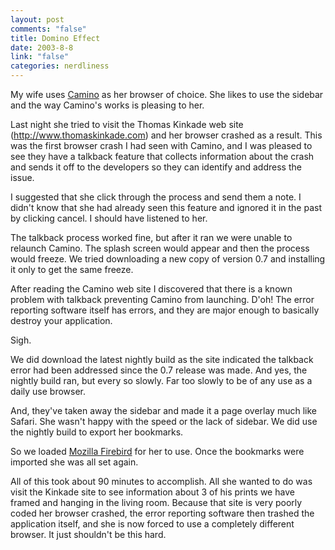 ```yaml
--- 
layout: post
comments: "false"
title: Domino Effect
date: 2003-8-8
link: "false"
categories: nerdliness
---
```

My wife uses <a href="http://www.mozilla.org/projects/camino/">Camino</a> as her browser of choice. She likes to use the sidebar and the way Camino's works is pleasing to her.

Last night she tried to visit the Thomas Kinkade web site (http://www.thomaskinkade.com) and her browser crashed as a result. This was the first browser crash I had seen with Camino, and I was pleased to see they have a talkback feature that collects information about the crash and sends it off to the developers so they can identify and address the issue.

I suggested that she click through the process and send them a note. I didn't know that she had already seen this feature and ignored it in the past by clicking cancel. I should have listened to her.

The talkback process worked fine, but after it ran we were unable to relaunch Camino. The splash screen would appear and then the process would freeze. We tried downloading a new copy of version 0.7 and installing it only to get the same freeze.

After reading the Camino web site I discovered that there is a known problem with talkback preventing Camino from launching. D'oh! The error reporting software itself has errors, and they are major enough to basically destroy your application.

Sigh.

We did download the latest nightly build as the site indicated the talkback error had been addressed since the 0.7 release was made. And yes, the nightly build ran, but every so slowly. Far too slowly to be of any use as a daily use browser.

And, they've taken away the sidebar and made it a page overlay much like Safari. She wasn't happy with the speed or the lack of sidebar. We did use the nightly build to export her bookmarks.

So we loaded <a href="http://www.mozilla.org/products/firebird/">Mozilla Firebird</a> for her to use. Once the bookmarks were imported she was all set again.

All of this took about 90 minutes to accomplish. All she wanted to do was visit the Kinkade site to see information about 3 of his prints we have framed and hanging in the living room. Because that site is very poorly coded her browser crashed, the error reporting software then trashed the application itself, and she is now forced to use a completely different browser. It just shouldn't be this hard.
